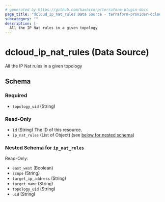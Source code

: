 ```yaml
---
# generated by https://github.com/hashicorp/terraform-plugin-docs
page_title: "dcloud_ip_nat_rules Data Source - terraform-provider-dcloud"
subcategory: ""
description: |-
  All the IP Nat rules in a given topology
---
```


# dcloud_ip_nat_rules (Data Source)

All the IP Nat rules in a given topology



<!-- schema generated by tfplugindocs -->
## Schema

### Required

- `topology_uid` (String)

### Read-Only

- `id` (String) The ID of this resource.
- `ip_nat_rules` (List of Object) (see [below for nested schema](#nestedatt--ip_nat_rules))

<a id="nestedatt--ip_nat_rules"></a>
### Nested Schema for `ip_nat_rules`

Read-Only:

- `east_west` (Boolean)
- `scope` (String)
- `target_ip_address` (String)
- `target_name` (String)
- `topology_uid` (String)
- `uid` (String)


